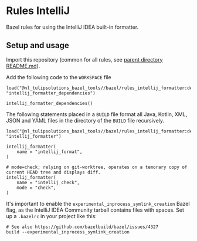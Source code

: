 # Rules IntelliJ
Bazel rules for using the IntelliJ IDEA built-in formatter.

## Setup and usage

Import this repository (common for all rules, see [parent directory README.md](../README.md)).

Add the following code to the `WORKSPACE` file

    load("@nl_tulipsolutions_bazel_tools//bazel/rules_intellij_formatter:deps.bzl", "intellij_formatter_dependencies")

    intellij_formatter_dependencies()

The following statements placed in a `BUILD` file format all Java, Kotlin, XML, JSON and YAML files in the directory
of the `BUILD` file recursively.

    load("@nl_tulipsolutions_bazel_tools//bazel/rules_intellij_formatter:def.bzl", "intellij_formatter")

    intellij_formatter(
        name = "intellij_format",
    )

    # mode=check; relying on git-worktree, operates on a temorary copy of current HEAD tree and displays diff.
    intellij_formatter(
        name = "intellij_check",
        mode = "check",
    )

It's important to enable the `experimental_inprocess_symlink_creation` Bazel flag, as the IntelliJ IDEA Community
tarball contains files with spaces. Set up a `.bazelrc` in your project like this:

    # See also https://github.com/bazelbuild/bazel/issues/4327
    build --experimental_inprocess_symlink_creation
